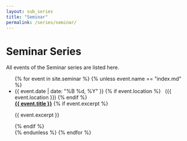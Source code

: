 ```yaml
---
layout: sub_series
title: "Seminar"
permalink: /series/seminar/
---
```


# Seminar Series

All events of the Seminar series are listed here.

<ul>
  {% for event in site.seminar %}
    {% unless event.name == "index.md" %}
      <li class="news">
        <span class="small">
          {{ event.date | date: "%B %d, %Y" }}
          {% if event.location %}
            &nbsp; ({{ event.location }})
          {% endif %}
        </span>
        <br>
        <strong><a href="{{ event.url }}">{{ event.title }}</a></strong>
        {% if event.excerpt %}
          <p>{{ event.excerpt }}</p>
        {% endif %}
      </li>
    {% endunless %}
  {% endfor %}
</ul>